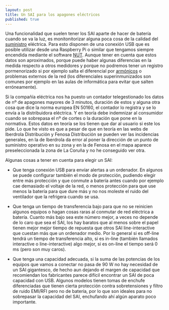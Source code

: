 ```yaml
---
layout: post
title: Un SAI para los apagones eléctricos
published: true
---
```


Una funcionalidad que suelen tener los SAI aparte de hacer de batería cuando se va la luz, es monitonitorizar alguna poca cosa de la calidad del [suministro](https://en.wikipedia.org/wiki/Electric_power_quality) eléctrica. Para esto disponen de una conexión USB que es posible utilizar desde una Raspberry Pi o similar que tengamos siempre encendida mediante el software [NUT](http://2tazasdelinux.blogspot.com.es/2015/11/moniitorizando-nuestro-sai-con-nut.html). Aunque tener en cuenta que estos datos son aproximados, porque puede haber algunas diferencias en la medida respecto a otros medidores y porque no podremos tener un registro pormenorizado si por ejemplo salta el diferencial por [armónicos](http://quintoarmonico.es/2010/11/09/38-calidad-de-red-%c2%bfque-son-los-armonicos/) o problemas externos de la red (los diferenciales superinmunizados son comunes por ejemplo en las aulas de informática para evitar que salten erróneamente).

Si la compañía eléctrica nos ha puesto un contador telegestionado los datos de nº de apagones mayores de 3 minutos, duración de estos y alguna otra cosa que dice la norma europea EN 50160, el contador lo registra y se lo envía a la distribuidora eléctrica. Y en teoría debe indemnizar al consumidor cuando se sobrepasa el nº de cortes o la duración que pone en la normativa. Estos datos en teoría se los tienen que dar al usuario si este los pide. Lo que he visto es que a pesar de que en teoría en las webs de Iberdrola Distribución y Fenosa Distribución se pueden ver las incidencias generales, en la de Iberdrola da error al poner la dirección de un punto de suministro operativo en su zona y en la de Fenosa en el mapa aparece preseleccionada la zona de La Coruña y no he conseguido ver otra.

Algunas cosas a tener en cuenta para elegir un SAI:

* Que tenga conexión USB para envíar alertas a un ordenador. En algunos se puede configurar también el modo de protección, pudiendo elegir entre más protección y que conmute a batería antes cuando por ejemplo cae demasiado el voltaje de la red, o menos protección para que use menos la batería para que dure más y no nos moleste el ruido del ventilador que la refrigera cuando se usa.

* Que tenga un tiempo de transferencia bajo para que no se reinicien algunos equipos o hagan cosas raras al conmutar de red eléctrica a batería. Cuanto más bajo sea este número mejor, a veces no depende de lo caro que sea el SAI, los hay baratos que al menos sobre el papel tienen mejor mejor tiempo de repuesta que otros SAI line-interactive que cuestan más que un ordenador medio. Por lo general si es off-line tendrá un tiempo de transferencia alto, si es in-line (también llamados interactive o line-interactive) algo mejor, si es on-line el tiempo será 0 ms (pero son muy caros).

* Que tenga una capacidad adecuada, si la suma de las potencias de los equipos que vamos a conectar no pasa de 90 W no hay necesidad de un SAI gigantesco, de hecho aun dejando el margen de capacidad que recomiendan los fabricantes parece difícil encontrar un SAI de poca capacidad con USB. Algunos modelos tienen tomas de enchufe diferenciadas que tienen cierta protección contra sobretensiones y filtro de ruido EMI/RFI pero no de batería, por lo que son ideales para no sobrepasar la capacidad del SAI, enchufando ahí algún aparato poco importante.
